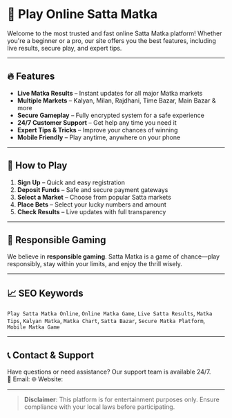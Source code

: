# 🎲 Play Online Satta Matka

Welcome to the most trusted and fast online Satta Matka platform! Whether you're a beginner or a pro, our site offers you the best features, including live results, secure play, and expert tips.

---

## 🔥 Features

- **Live Matka Results** – Instant updates for all major Matka markets
- **Multiple Markets** – Kalyan, Milan, Rajdhani, Time Bazar, Main Bazar & more
- **Secure Gameplay** – Fully encrypted system for a safe experience
- **24/7 Customer Support** – Get help any time you need it
- **Expert Tips & Tricks** – Improve your chances of winning
- **Mobile Friendly** – Play anytime, anywhere on your phone

---

## 📘 How to Play

1. **Sign Up** – Quick and easy registration
2. **Deposit Funds** – Safe and secure payment gateways
3. **Select a Market** – Choose from popular Satta markets
4. **Place Bets** – Select your lucky numbers and amount
5. **Check Results** – Live updates with full transparency

---

## 🎯 Responsible Gaming

We believe in **responsible gaming**. Satta Matka is a game of chance—play responsibly, stay within your limits, and enjoy the thrill wisely.

---

## 📈 SEO Keywords

`Play Satta Matka Online`, `Online Matka Game`, `Live Satta Results`, `Matka Tips`, `Kalyan Matka`, `Matka Chart`, `Satta Bazar`, `Secure Matka Platform`, `Mobile Matka Game`

---

## 📞 Contact & Support

Have questions or need assistance? Our support team is available 24/7.  
📧 Email:
🌐 Website:

---

> **Disclaimer**: This platform is for entertainment purposes only. Ensure compliance with your local laws before participating.

